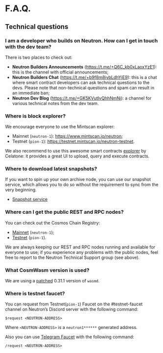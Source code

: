 # F.A.Q.

## Technical questions

### I am a developer who builds on Neutron. How can I get in touch with the dev team?

There is two places to check out:

- **Neutron Builders Announcements** (https://t.me/+Q6C_kb0xLaoxYzE1): this is the channel with official announcements;
- **Neutron Builders Chat** (https://t.me/+b9f8m8iybLdhYjE9): this is a chat where smart contract developers can ask
  technical questions to the devs. Please note that non-technical questions and spam can result in an immediate ban;
- **Neutron Dev Blog** (https://t.me/+GK5KVutIvQhhNmNi): a channel for various technical notes from the dev team.

### Where is block explorer?

We encourage everyone to use the Mintscan explorer:

- Mainnet (`neutron-1`): https://www.mintscan.io/neutron;
- Testnet (`pion-1`): https://testnet.mintscan.io/neutron-testnet.

We also recommend to use this awesome smart contracts [explorer](https://neutron.celat.one/mainnet/query?contract=neutron1suhgf5svhu4usrurvxzlgn54ksxmn8gljarjtxqnapv8kjnp4nrstdxvff) by Celatone: it provides a great UI to
upload, query and execute contracts.

### Where to download latest snapshots?

If you want to spin up your own archive node, you can use our snapshot service, which allows you to do so without the requirement to sync from the very beginning.

- [Snapshot service](https://snapshot.neutron.org)

### Where can I get the public REST and RPC nodes?

You can check out the Cosmos Chain Registry:

- [Mainnet](https://github.com/cosmos/chain-registry/blob/master/neutron/chain.json) (`neutron-1`);
- [Testnet](https://github.com/cosmos/chain-registry/blob/master/testnets/neutrontestnet/chain.json) (`pion-1`).

We are always keeping our REST and RPC nodes running and available for everyone to use; if you experience any problems
with the public nodes, feel free to report to the Neutron Technical Support group (see above).

### What CosmWasm version is used?

We are using a [patched](https://github.com/neutron-org/neutron/blob/v1.0.1/go.mod#L158) 0.31.1 version of `wasmd`.

### Where is testnet faucet?

You can request from Testnet(`pion-1`) Faucet on the #testnet-faucet channel on Neutron’s Discord server with the following command:

```text
$request <NEUTRON-ADDRESS>
```

Where `<NEUTRON-ADDRESS>` is a `neutron1******` generated address.

Also you can use [Telegram Faucet](https://t.me/+SyhWrlnwfCw2NGM6) with the following command:

```text
/request <NEUTRON-ADDRESS>
```

